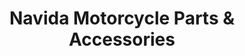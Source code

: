 ---
title: "Navida Motorcycle Parts & Accessories"
url: /nabua/navida-motorcycle-parts-und-accessories/
shop: Allgemein
---